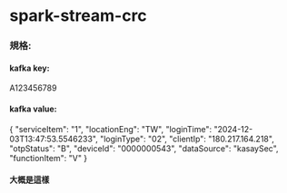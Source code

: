 # spark-stream-crc

### 規格:
#### kafka key:
A123456789
#### kafka value:
{
"serviceItem": "1",
"locationEng": "TW",
"loginTime": "2024-12-03T13:47:53.5546233",
"loginType": "02",
"clientIp": "180.217.164.218",
"otpStatus": "B",
"deviceId": "0000000543",
"dataSource": "kasaySec",
"functionItem": "V"
}

#### 大概是這樣